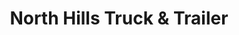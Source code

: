 ---
title: "North Hills Truck & Trailer"
url: /ross-township/north-hills-truck-und-trailer/
shop: Allgemein
---